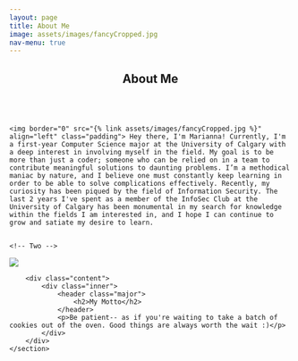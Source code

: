 ```yaml
---
layout: page
title: About Me
image: assets/images/fancyCropped.jpg
nav-menu: true
---
```


<!-- Main -->
<div id="main" class="alt">
	
<!-- One -->
<section id="one">
<div class="inner">
		<header class="major">
			<h1>About Me</h1>
		</header>

<!-- Content -->
<div style="display:inline-block;vertical-align:top;">

<div>
</div>
<div style="display:inline-block;">
<!-- Content -->
	
	<img border="0" src="{% link assets/images/fancyCropped.jpg %}" align="left" class="padding"> Hey there, I'm Marianna! Currently, I'm a first-year Computer Science major at the University of Calgary with a deep interest in involving myself in the field. My goal is to be more than just a coder; someone who can be relied on in a team to contribute meaningful solutions to daunting problems. I’m a methodical maniac by nature, and I believe one must constantly keep learning in order to be able to solve complications effectively. Recently, my curiosity has been piqued by the field of Information Security. The last 2 years I've spent as a member of the InfoSec Club at the University of Calgary has been monumental in my search for knowledge within the fields I am interested in, and I hope I can continue to grow and satiate my desire to learn.
	

	<!-- Two -->
<section id="two" class="spotlights">
	<section>
		<a class="image">
			<img src="{% link assets/images/cookies.jpg %}" align="justify">
		</a>


		<div class="content">
			<div class="inner">
				<header class="major">
					<h2>My Motto</h2>
				</header>
				<p>Be patient-- as if you're waiting to take a batch of cookies out of the oven. Good things are always worth the wait :)</p>
			</div>
		</div>
	</section>
